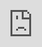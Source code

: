 <div class="markdown-container">

# Test.
## Test.

1. Test
2. Test
3. Test

<iframe 
    src="https://www.youtube.com/embed/wVYG1mu8Lg8?si=9X4hY0WI7FWp_X9I" 
    style="position: absolute; top: 0; left: 0; width: 100%; height: 100%;" 
    frameborder="0" 
    allow="accelerometer; autoplay; clipboard-write; encrypted-media; gyroscope; picture-in-picture; web-share" 
    referrerpolicy="strict-origin-when-cross-origin" 
    allowfullscreen> 
</iframe>

<center><a><img align="center" src="https://github-readme-stats.vercel.app/api/top-langs/?username=710052&layout=compact&langs_count=10&exclude_repo=jhipster-books" /> </a><p></center>

</div>
